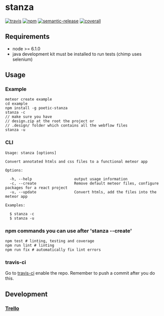 # stanza
[![travis][travis-image]][travis-url]
[![npm][npm-image]][npm-url]
[![semantic-release][semantic-release-image]][semantic-release-url]
[![coverall][coverall-image]][coverall-url]

[travis-image]:            https://travis-ci.org/poetic/stanza.svg
[travis-url]:              https://travis-ci.org/poetic/stanza
[npm-image]:               https://img.shields.io/npm/v/poetic-stanza.svg
[npm-url]:                 https://npmjs.org/package/poetic-stanza
[semantic-release-image]:  https://img.shields.io/badge/%20%20%F0%9F%93%A6%F0%9F%9A%80-semantic--release-e10079.svg
[semantic-release-url]:    https://github.com/semantic-release/semantic-release
[coverall-image]:          https://coveralls.io/repos/github/poetic/stanza/badge.svg?branch=master
[coverall-url]:            https://coveralls.io/github/poetic/stanza

## Requirements
* node >= 6.1.0
* java development kit must be installed to run tests (chimp uses selenium)

## Usage

### Example
```
meteor create example
cd example
npm install -g poetic-stanza
stanza -c
// make sure you have
// design.zip at the root the project or
// .design/ folder which contains all the webflow files
stanza -u
```

### CLI
```
Usage: stanza [options]

Convert annotated htmls and css files to a functional meteor app

Options:

  -h, --help                   output usage information
  -c, --create                 Remove default meteor files, configure packages for a react project
  -u, --update                 Convert htmls, add the files into the meteor app

Examples:

  $ stanza -c
  $ stanza -u
```

### npm commands you can use after 'stanza --create'
```
npm test # linting, testing and coverage
npm run lint # linting
npm run fix # automatically fix lint errors
```

### travis-ci
Go to [travis-ci](https://travis-ci.com/profile/poetic) enable the repo.
Remember to push a commit after you do this.

## Development

### [Trello](https://trello.com/b/WUNN44Dp/stanza)

